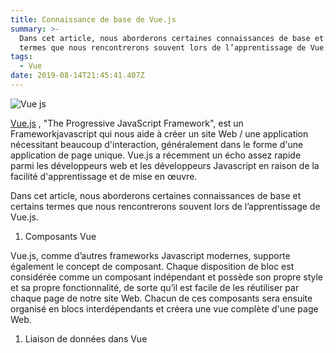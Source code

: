 ```yaml
---
title: Connaissance de base de Vue.js
summary: >-
  Dans cet article, nous aborderons certaines connaissances de base et certains
  termes que nous rencontrerons souvent lors de l’apprentissage de Vue.js.
tags:
  - Vue
date: 2019-08-14T21:45:41.407Z
---
```

![Vue js](/uploads/vue-instant-search.png "Vue js")



[Vue.js](https://vuejs.org/) , "The Progressive JavaScript Framework", est un Frameworkjavascript qui nous aide à créer un site Web / une application nécessitant beaucoup d'interaction, généralement dans le forme d'une application de page unique. Vue.js a récemment un écho assez rapide parmi les développeurs web et les développeurs Javascript en raison de la facilité d'apprentissage et de mise en œuvre.



Dans cet article, nous aborderons certaines connaissances de base et certains termes que nous rencontrerons souvent lors de l’apprentissage de Vue.js.

1. Composants Vue 

Vue.js, comme d’autres frameworks Javascript modernes, supporte également le concept de composant. Chaque disposition de bloc est considérée comme un composant indépendant et possède son propre style et sa propre fonctionnalité, de sorte qu’il est facile de les réutiliser par chaque page de notre site Web. Chacun de ces composants sera ensuite organisé en blocs interdépendants et créera une vue complète d'une page Web.





1. Liaison de données dans Vue
